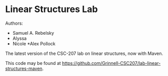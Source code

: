 # Linear Structures Lab

Authors:

* Samuel A. Rebelsky
* Alyssa  
* Nicole
*Alex Pollock

The latest version of the CSC-207 lab on linear structures, now with Maven.

This code may be found at <https://github.com/Grinnell-CSC207/lab-linear-structures-maven>.


